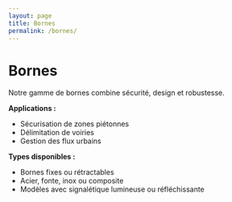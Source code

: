```yaml
---
layout: page
title: Bornes
permalink: /bornes/
---
```


# Bornes

Notre gamme de bornes combine sécurité, design et robustesse.

**Applications :**
- Sécurisation de zones piétonnes
- Délimitation de voiries
- Gestion des flux urbains

**Types disponibles :**
- Bornes fixes ou rétractables
- Acier, fonte, inox ou composite
- Modèles avec signalétique lumineuse ou réfléchissante
